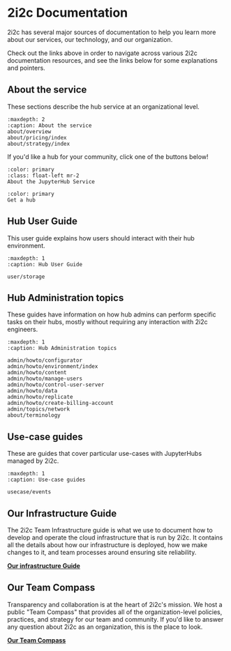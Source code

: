 # 2i2c Documentation

2i2c has several major sources of documentation to help you learn more about our services, our technology, and our organization.

Check out the links above in order to navigate across various 2i2c documentation resources, and see the links below for some explanations and pointers.

## About the service

These sections describe the hub service at an organizational level.

```{toctree}
:maxdepth: 2
:caption: About the service
about/overview
about/pricing/index
about/strategy/index
```

If you'd like a hub for your community, click one of the buttons below!

```{button-ref} about/overview
:color: primary
:class: float-left mr-2
About the JupyterHub Service
```

```{button-ref} new-hub
:color: primary
Get a hub
```

## Hub User Guide

This user guide explains how users should interact with their hub environment.

```{toctree}
:maxdepth: 1
:caption: Hub User Guide

user/storage
```

## Hub Administration topics

These guides have information on how hub admins can perform specific
tasks on their hubs, mostly without requiring any interaction with
2i2c engineers.

```{toctree}
:maxdepth: 1
:caption: Hub Administration topics

admin/howto/configurator
admin/howto/environment/index
admin/howto/content
admin/howto/manage-users
admin/howto/control-user-server
admin/howto/data
admin/howto/replicate
admin/howto/create-billing-account
admin/topics/network
about/terminology
```

## Use-case guides

These are guides that cover particular use-cases with JupyterHubs managed by 2i2c.

```{toctree}
:maxdepth: 1
:caption: Use-case guides

usecase/events
```

## Our Infrastructure Guide

The 2i2c Team Infrastructure guide is what we use to document how to develop and operate the cloud infrastructure that is run by 2i2c.
It contains all the details about how our infrastructure is deployed, how we make changes to it, and team processes around ensuring site reliability.

[**Our infrastructure Guide**](https://infrastructure.2i2c.org)

## Our Team Compass

Transparency and collaboration is at the heart of 2i2c's mission.
We host a public "Team Compass" that provides all of the organization-level policies, practices, and strategy for our team and community.
If you'd like to answer any question about 2i2c as an organization, this is the place to look.

[**Our Team Compass**](https://team-compass.2i2c.org)
